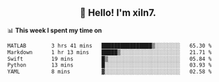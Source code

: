 <h2 align="center">👋 Hello! I'm xiln7.</h2>

📊 **This week I spent my time on**
<!--START_SECTION:waka-->

```txt
MATLAB        3 hrs 41 mins   ████████████████▒░░░░░░░░   65.30 %
Markdown      1 hr 13 mins    █████▒░░░░░░░░░░░░░░░░░░░   21.71 %
Swift         19 mins         █▒░░░░░░░░░░░░░░░░░░░░░░░   05.84 %
Python        13 mins         █░░░░░░░░░░░░░░░░░░░░░░░░   03.93 %
YAML          8 mins          ▓░░░░░░░░░░░░░░░░░░░░░░░░   02.58 %
```

<!--END_SECTION:waka-->


